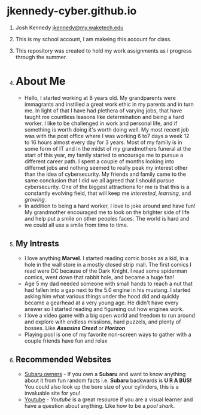 # jkennedy-cyber.github.io
1. Josh Kennedy jkennedy@my.waketech.edu
2. This is my school account, I am makeing this account for class.
3. This repository was created to hold my work assignments as i progress through the summer.

4. <H1>About Me</H1>

   * Hello, I started working at 8 years old. My grandparents were immagrants and instilled a great work ethic in my parents and in turn me. In light of that I have had plethera of varying jobs, that have taught me countless leasons like determination and being a hard worker. I like to be challenged in work and personal life, and if something is worth doing it's worth doing well. My most recent job was with the post office where I was working 6 to7 days a week 12 to 16 hours almost every day for 3 years. Most of my family is in some form of IT and in the midst of my grandmothers funeral at the start of this year, my family started to encourage me to pursue a different career path. I spent a couple of months looking into differnet jobs and nothing seemed to really peak my interest other than the idea of cybersecurity. My friends and family came to the same conclusion that I did we all agreed that I should pursue cybersecurity. One of the biggest attractions for me is that this is a constantly evolving field, that will keep me _interested_, _learning_, and _growing_.
   * In addition to being a hard worker, I love to joke around and have fun! My grandmother encouraged me to look on the brighter side of life and help put a smile on other peoples faces. The world is hard and we could all use a smile from time to time. 

6. <H2>My Intrests</H2>

   * I love anything **Marvel**. I started reading comic books as a kid, in a hole in the wall store in a mostly closed strip mall. The first comics I read were DC because of the Dark Knight. I read some spiderman comics, went down that rabbit hole, and became a huge fan!
   * Age 5 my dad needed someone with small hands to reach a nut that had fallen into a gap next to the 5.0 engine in his mustang. I started asking him what various things under the hood did and quickly became a gearhead at a very young age. He didn't have every answer so I started reading and figureing out how engines work.
   * I love a video game with a big open world and freedom to run around and explore with endless missiions, hard puzzels, and plenty of bosses. Like **_Assasins Creed_** or **_Horizon_**
   * Playing pool is one of my favorite non-screen ways to gather with a couple friends have fun and relax

8. <H2>Recommended Websites</H2>

   * [Subaru owners](https://forums.nasioc.com) - If you own a **Subaru** and want to know anything about it from fun random facts i.e. **Subaru** backwards is **U R A BUS!** You could also look up the bore size of your cylinders, this is a invaluable site for you!
   * [Youtube](https://www.youtube.com) - _Youtube_ is a great resource if you are a visual learner and have a question about anything. Like how to be a _pool shark_.
